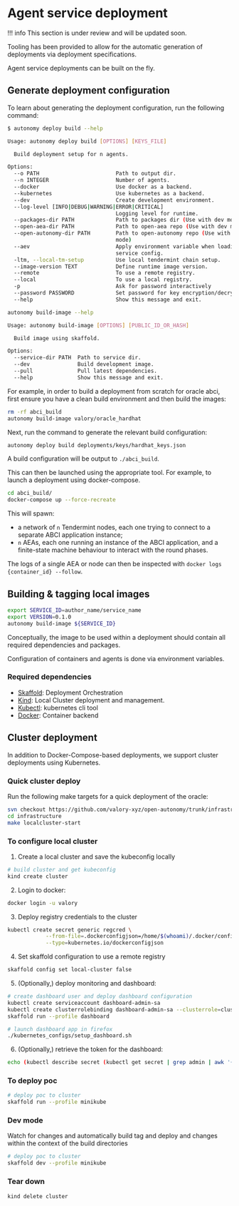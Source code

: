 # Agent service deployment

!!! info
    This section is under review and will be updated soon.


Tooling has been provided to allow for the automatic generation of deployments via deployment specifications.

Agent service deployments can be built on the fly.

## Generate deployment configuration

To learn about generating the deployment configuration, run the following command:

```bash
$ autonomy deploy build --help

Usage: autonomy deploy build [OPTIONS] [KEYS_FILE]

  Build deployment setup for n agents.

Options:
  --o PATH                        Path to output dir.
  --n INTEGER                     Number of agents.
  --docker                        Use docker as a backend.
  --kubernetes                    Use kubernetes as a backend.
  --dev                           Create development environment.
  --log-level [INFO|DEBUG|WARNING|ERROR|CRITICAL]
                                  Logging level for runtime.
  --packages-dir PATH             Path to packages dir (Use with dev mode)
  --open-aea-dir PATH             Path to open-aea repo (Use with dev mode)
  --open-autonomy-dir PATH        Path to open-autonomy repo (Use with dev
                                  mode)
  --aev                           Apply environment variable when loading
                                  service config.
  -ltm, --local-tm-setup          Use local tendermint chain setup.
  --image-version TEXT            Define runtime image version.
  --remote                        To use a remote registry.
  --local                         To use a local registry.
  -p                              Ask for password interactively
  --password PASSWORD             Set password for key encryption/decryption
  --help                          Show this message and exit.

```

```bash
autonomy build-image --help

Usage: autonomy build-image [OPTIONS] [PUBLIC_ID_OR_HASH]

  Build image using skaffold.

Options:
  --service-dir PATH  Path to service dir.
  --dev               Build development image.
  --pull              Pull latest dependencies.
  --help              Show this message and exit.

```

For example, in order to build a deployment from scratch for oracle abci, first ensure you have a clean build environment and then build the images:
```bash
rm -rf abci_build
autonomy build-image valory/oracle_hardhat
```

Next, run the command to generate the relevant build configuration:
```bash
autonomy deploy build deployments/keys/hardhat_keys.json
```

A build configuration will be output to `./abci_build`.

This can then be launched using the appropriate tool. For example, to launch a deployment using docker-compose.

```bash
cd abci_build/
docker-compose up --force-recreate
```

This will spawn:

- a network of `n` Tendermint nodes, each one trying to connect to a separate ABCI application instance;
- `n` AEAs, each one running an instance of the ABCI application, and a finite-state machine behaviour to interact with the round phases.

The logs of a single AEA or node can then be inspected with `docker logs {container_id} --follow`.

## Building & tagging local images

```bash
export SERVICE_ID=author_name/service_name
export VERSION=0.1.0
autonomy build-image ${SERVICE_ID}
```

Conceptually, the image to be used within a deployment should contain all required dependencies and packages.

Configuration of containers and agents is done via environment variables.

### Required dependencies

- [Skaffold](https://skaffold.dev/docs/install/): Deployment Orchestration
- [Kind](https://kind.sigs.k8s.io/docs/user/quick-start/#installation): Local Cluster deployment and management.
- [Kubectl](https://kubernetes.io/docs/tasks/tools/): kubernetes cli tool
- [Docker](https://docs.docker.com/get-docker/): Container backend


## Cluster deployment

In addition to Docker-Compose-based deployments, we support cluster deployments using Kubernetes.

### Quick cluster deploy

Run the following make targets for a quick deployment of the oracle:
```bash
svn checkout https://github.com/valory-xyz/open-autonomy/trunk/infrastructure
cd infrastructure
make localcluster-start
```

### To configure local cluster

1. Create a local cluster and save the kubeconfig locally
```bash
# build cluster and get kubeconfig
kind create cluster
```

2. Login to docker:
```bash
docker login -u valory
```

3. Deploy registry credentials to the cluster
```bash
kubectl create secret generic regcred \
            --from-file=.dockerconfigjson=/home/$(whoami)/.docker/config.json \
            --type=kubernetes.io/dockerconfigjson
```

4. Set skaffold configuration to use a remote registry
```bash
skaffold config set local-cluster false
```

5. (Optionally,) deploy monitoring and dashboard:
```bash
# create dashboard user and deploy dashboard configuration
kubectl create serviceaccount dashboard-admin-sa
kubectl create clusterrolebinding dashboard-admin-sa --clusterrole=cluster-admin --serviceaccount=default:dashboard-admin-sa
skaffold run --profile dashboard

# launch dashboard app in firefox
./kubernetes_configs/setup_dashboard.sh
```

6. (Optionally,) retrieve the token for the dashboard:
```bash
echo (kubectl describe secret (kubectl get secret | grep admin | awk '{print $1}') | grep token: | awk '{print $2}')
```

### To deploy poc

```bash
# deploy poc to cluster
skaffold run --profile minikube
```

### Dev mode

Watch for changes and automatically build tag and deploy and changes within the context of the build directories

```bash
# deploy poc to cluster
skaffold dev --profile minikube
```

### Tear down
```bash
kind delete cluster
```
